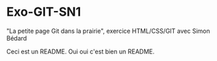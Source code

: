 # Exo-GIT-SN1
"La petite page Git dans la prairie", exercice HTML/CSS/GIT avec Simon Bédard

Ceci est un README. Oui oui c'est bien un README.